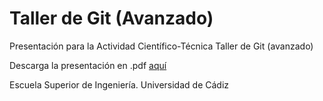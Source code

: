 # Taller de Git (Avanzado)
Presentación para la Actividad Científico-Técnica Taller de Git (avanzado)

Descarga la presentación en .pdf [aquí](https://drive.google.com/drive/folders/1kafRAulLOz213KkgcAVM2J_8vC8DXj-M?usp=sharing)

Escuela Superior de Ingeniería.
Universidad de Cádiz

